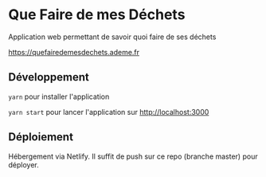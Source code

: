 # Que Faire de mes Déchets

Application web permettant de savoir quoi faire de ses déchets

https://quefairedemesdechets.ademe.fr

## Développement

`yarn` pour installer l'application

`yarn start` pour lancer l'application sur [http://localhost:3000](http://localhost:3000)

## Déploiement

Hébergement via Netlify. Il suffit de push sur ce repo (branche master) pour déployer.
